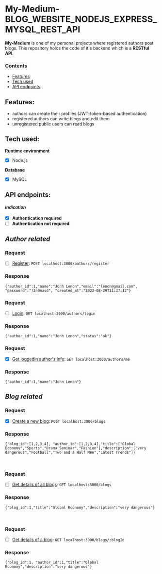 # My-Medium-BLOG_WEBSITE_NODEJS_EXPRESS_MYSQL_REST_API

**My-Medium** is one of my personal projects where registered authors post blogs. This repository holds the code of it's backend which is a **RESTful API**.

### Contents
- [Features](#features)
- [Tech used](#tech-used)
- [API endpoints](#api-endpoints)
   
## Features:
- authors can create their profiles (JWT-token-based authentication)
- registered authors can write blogs and edit them
- unregistered public users can read blogs

## Tech used:

**Runtime environment**
- [x] Node.js

**Database**
- [x] MySQL



## API endpoints:

#### *Indication*
- [x] **Authentication required**
- [ ] **Authentication not required**

## *Author related*
### Request
- [ ] [Register](docs/authors/register.md): `POST localhost:3000/authors/register`

### Response

    {"author_id":1,"name":"Jonh Lenon","email":"lenon@gmail.com", "password":"!3n0nasd", "created_at":"2023-08-29T11:37:12"}
### Request  
- [ ] [Login](docs/authors/login.md): `GET localhost:3000/authors/login`

### Response

    {"author_id":1,"name":"Jonh Lenon","status":"ok"}
### Request  
- [x] [Get loggedin author's info](docs/user/getLoggedInUserInfo.md): `GET localhost:3000/authors/me`

### Response

    {"author_id":1,"name":"John Lenon"}
    

## *Blog related*
### Request
- [x] [Create a new blog](docs/blogs/createBlog.md): `POST localhost:3000/blogs`
      
 ### Response

    {"blog_id":[1,2,3,4], "author_id":[1,2,3,4],"title":["Global Economy","Sports","Drama Seminar","Fashion"],"description":["very dangerous","Football","Two and a Half Men","Latest Trends"]}

&nbsp;

### Request
- [ ] [Get details of all blogs](docs/blogs/getDetailsOfAllBlogs.md): `GET localhost:3000/blogs`

### Response

    {"blog_id":1,"title":"Global Economy","description":"very dangerous"}
    
&nbsp;

### Request
- [ ] [Get details of a blog](docs/blogs/getDetailsOfBlog.md): `GET localhost:3000/blogs/:blogId`

### Response

    {"blog_id":1, "author_id":1,"title":"Global Economy","description":"very dangerous"}
    


